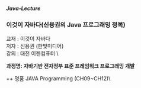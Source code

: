 ##### Java-Lecture
### 이것이 자바다(신용권의 Java 프로그래밍 정복)

교재 : 이것이 자바다 \
저자 : 신용권 (한빛미디어) \
강의 : 대전 이젠컴퓨터 \

**과정명: 자바기반 전자정부 표준 프레임워크 프로그래밍 개발**

++ 명품 JAVA Programming (CH09~CH12)\

